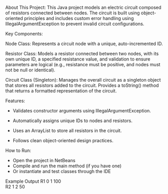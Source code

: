 About This Project:
This Java project models an electric circuit composed of resistors connected between nodes. The circuit is built using object-oriented principles and includes custom error handling using IllegalArgumentException to prevent invalid circuit configurations.

Key Components:

Node Class: Represents a circuit node with a unique, auto-incremented ID.

Resistor Class: Models a resistor connected between two nodes, with its own unique ID, a specified resistance value, and validation to ensure parameters are logical (e.g., resistance must be positive, and nodes must not be null or identical).

Circuit Class (Singleton): Manages the overall circuit as a singleton object that stores all resistors added to the circuit. Provides a toString() method that returns a formatted representation of the circuit.

Features:

- Validates constructor arguments using IllegalArgumentException.

- Automatically assigns unique IDs to nodes and resistors.

- Uses an ArrayList to store all resistors in the circuit.

- Follows clean object-oriented design practices.

How to Run:
- Open the project in NetBeans
- Compile and run the main method (if you have one)
- Or instantiate and test classes through the IDE

Example Output
R1 0 1 100  
R2 1 2 50
